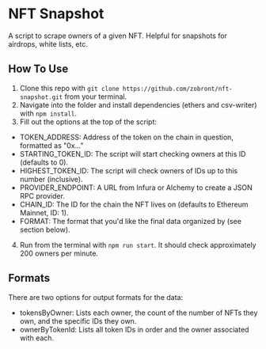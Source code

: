 # NFT Snapshot

A script to scrape owners of a given NFT. Helpful for snapshots for airdrops, white lists, etc.

## How To Use

1) Clone this repo with `git clone https://github.com/zobront/nft-snapshot.git` from your terminal.
2) Navigate into the folder and install dependencies (ethers and csv-writer) with `npm install`.
3) Fill out the options at the top of the script:

- TOKEN_ADDRESS: Address of the token on the chain in question, formatted as "0x..."
- STARTING_TOKEN_ID: The script will start checking owners at this ID (defaults to 0).
- HIGHEST_TOKEN_ID: The script will check owners of IDs up to this number (inclusive).
- PROVIDER_ENDPOINT: A URL from Infura or Alchemy to create a JSON RPC provider.
- CHAIN_ID: The ID for the chain the NFT lives on (defaults to Ethereum Mainnet, ID: 1).
- FORMAT: The format that you'd like the final data organized by (see section below).

4) Run from the terminal with `npm run start`. It should check approximately 200 owners per minute.

## Formats

There are two options for output formats for the data:

- tokensByOwner: Lists each owner, the count of the number of NFTs they own, and the specific IDs they own.
- ownerByTokenId: Lists all token IDs in order and the owner associated with each.
